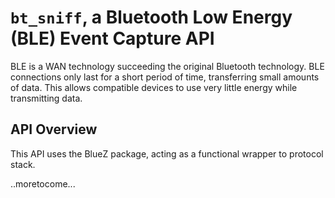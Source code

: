 # `bt_sniff`, a Bluetooth Low Energy (BLE) Event Capture API

BLE is a WAN technology succeeding the original Bluetooth technology. BLE connections only last for a short period of time, transferring small amounts of data. This allows compatible devices to use very little energy while transmitting data.

## API Overview

This API uses the BlueZ package, acting as a functional wrapper to protocol stack.

..moretocome...